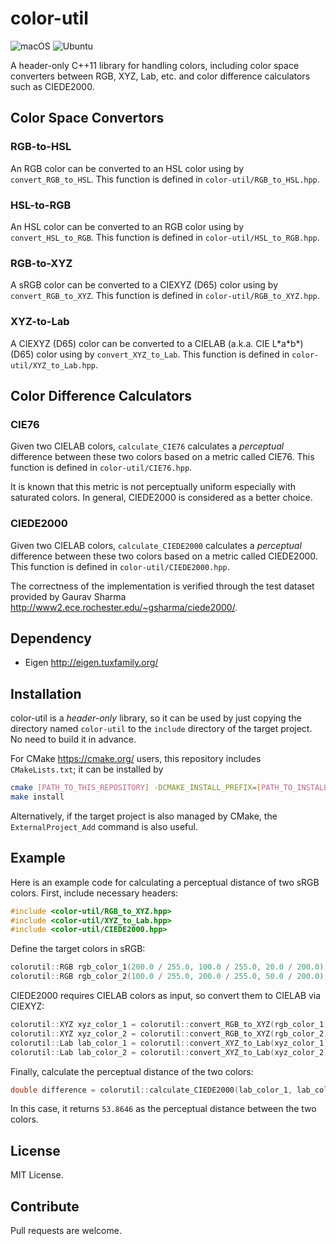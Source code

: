 # color-util

![macOS](https://github.com/yuki-koyama/color-util/workflows/macOS/badge.svg)
![Ubuntu](https://github.com/yuki-koyama/color-util/workflows/Ubuntu/badge.svg)

A header-only C++11 library for handling colors, including color space converters between RGB, XYZ, Lab, etc. and color difference calculators such as CIEDE2000.

## Color Space Convertors

### RGB-to-HSL

An RGB color can be converted to an HSL color using by `convert_RGB_to_HSL`. This function is defined in `color-util/RGB_to_HSL.hpp`.

### HSL-to-RGB

An HSL color can be converted to an RGB color using by `convert_HSL_to_RGB`. This function is defined in `color-util/HSL_to_RGB.hpp`.

### RGB-to-XYZ

A sRGB color can be converted to a CIEXYZ (D65) color using by `convert_RGB_to_XYZ`. This function is defined in `color-util/RGB_to_XYZ.hpp`.

### XYZ-to-Lab

A CIEXYZ (D65) color can be converted to a CIELAB (a.k.a. CIE L\*a\*b\*) (D65) color using by `convert_XYZ_to_Lab`. This function is defined in `color-util/XYZ_to_Lab.hpp`.

## Color Difference Calculators

### CIE76

Given two CIELAB colors, `calculate_CIE76` calculates a *perceptual* difference between these two colors based on a metric called CIE76. This function is defined in `color-util/CIE76.hpp`.

It is known that this metric is not perceptually uniform especially with saturated colors. In general, CIEDE2000 is considered as a better choice.

### CIEDE2000

Given two CIELAB colors, `calculate_CIEDE2000` calculates a *perceptual* difference between these two colors based on a metric called CIEDE2000. This function is defined in `color-util/CIEDE2000.hpp`.

The correctness of the implementation is verified through the test dataset provided by Gaurav Sharma <http://www2.ece.rochester.edu/~gsharma/ciede2000/>.

## Dependency

- Eigen <http://eigen.tuxfamily.org/>

## Installation

color-util is a *header-only* library, so it can be used by just copying the directory named `color-util` to the `include` directory of the target project. No need to build it in advance.

For CMake <https://cmake.org/> users, this repository includes `CMakeLists.txt`; it can be installed by
```bash
cmake [PATH_TO_THIS_REPOSITORY] -DCMAKE_INSTALL_PREFIX=[PATH_TO_INSTALL_DIRECTORY]
make install
```
Alternatively, if the target project is also managed by CMake, the `ExternalProject_Add` command is also useful.

## Example

Here is an example code for calculating a perceptual distance of two sRGB colors. First, include necessary headers:
```cpp
#include <color-util/RGB_to_XYZ.hpp>
#include <color-util/XYZ_to_Lab.hpp>
#include <color-util/CIEDE2000.hpp>
```
Define the target colors in sRGB:
```cpp
colorutil::RGB rgb_color_1(200.0 / 255.0, 100.0 / 255.0, 20.0 / 200.0);
colorutil::RGB rgb_color_2(100.0 / 255.0, 200.0 / 255.0, 50.0 / 200.0);
```
CIEDE2000 requires CIELAB colors as input, so convert them to CIELAB via CIEXYZ:
```cpp
colorutil::XYZ xyz_color_1 = colorutil::convert_RGB_to_XYZ(rgb_color_1);
colorutil::XYZ xyz_color_2 = colorutil::convert_RGB_to_XYZ(rgb_color_2);
colorutil::Lab lab_color_1 = colorutil::convert_XYZ_to_Lab(xyz_color_1);
colorutil::Lab lab_color_2 = colorutil::convert_XYZ_to_Lab(xyz_color_2);
```
Finally, calculate the perceptual distance of the two colors:
```cpp
double difference = colorutil::calculate_CIEDE2000(lab_color_1, lab_color_2);
```
In this case, it returns `53.8646` as the perceptual distance between the two colors.

## License

MIT License.

## Contribute

Pull requests are welcome.
